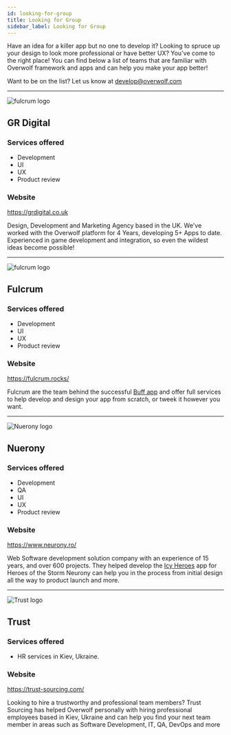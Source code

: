 ```yaml
---
id: looking-for-group
title: Looking for Group
sidebar_label: Looking for Group
---
```


Have an idea for a killer app but no one to develop it? Looking to spruce up your design to look more professional or have better UX? You've come to the right place!
You can find below a list of teams that are familiar with Overwolf framework and apps and can help you make your app better!

Want to be on the list? Let us know at develop@overwolf.com

---

![fulcrum logo](assets/looking-for-a-group/fulcrum_logo.png)

## GR Digital

### Services offered

* Development
* UI
* UX
* Product review

### Website

https://grdigital.co.uk

Design, Development and Marketing Agency based in the UK. We've worked with the Overwolf platform for 4 Years, developing 5+ Apps to date. Experienced in game development and integration, so even the wildest ideas become possible!


---

![fulcrum logo](assets/looking-for-a-group/fulcrum_logo.png)

## Fulcrum 

### Services offered

* Development
* UI
* UX
* Product review

### Website

https://fulcrum.rocks/

Fulcrum are the team behind the successful [Buff app](https://www.overwolf.com/app/buff.game-Buff_Achievement_Tracker) and offer full services to help develop and design your app from scratch, or tweek it however you want.

---

![Nuerony logo](assets/looking-for-a-group/neurony-logo.png)

## Nuerony 

### Services offered

* Development
* QA
* UI
* UX
* Product review

### Website

https://www.neurony.ro/

Web Software development solution company with an experience of 15 years, and over 600 projects. They helped develop the [Icy Heroes](https://www.overwolf.com/app/Icy_Veins-Icy_Heroes) app for Heroes of the Storm
Neurony can help you in the process from initial design all the way to product launch and more.

---

![Trust logo](assets/looking-for-a-group/trust-logo.png)

## Trust


### Services offered

* HR services in Kiev, Ukraine.

### Website
https://trust-sourcing.com/

Looking to hire a trustworthy and professional team members? Trust Sourcing has helped Overwolf personally with hiring professional employees based in Kiev, Ukraine and can help you find your next team member in areas such as Software Development, IT, QA, DevOps and more

